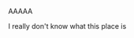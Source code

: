 <p>AAAAA</p> 
<p>I really don't know what this place is</p>
<a img="https://www.bing.com/images/search?view=detailV2&ccid=Q2GOlXRy&id=250B56AEB94459EFB266624C0A77654484B3AD4E&thid=OIP.Q2GOlXRyClmWRX_n9tmcBAHaFj&mediaurl=http%3a%2f%2farnaiz.com.ph%2fwp-content%2fuploads%2f2018%2f04%2faaaa01.jpg&exph=900&expw=1200&q=aAAA&simid=608026494146121580&ck=F04D26E809014486F51A1B339C1AAD73&selectedIndex=2">
